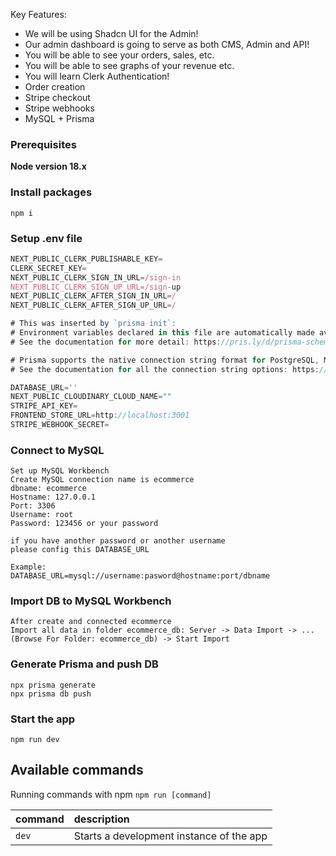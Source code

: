 Key Features:

- We will be using Shadcn UI for the Admin!
- Our admin dashboard is going to serve as both CMS, Admin and API!
- You will be able to see your orders, sales, etc.
- You will be able to see graphs of your revenue etc.
- You will learn Clerk Authentication!
- Order creation
- Stripe checkout
- Stripe webhooks
- MySQL + Prisma

### Prerequisites

**Node version 18.x**

### Install packages

```shell
npm i
```

### Setup .env file


```js
NEXT_PUBLIC_CLERK_PUBLISHABLE_KEY=
CLERK_SECRET_KEY=
NEXT_PUBLIC_CLERK_SIGN_IN_URL=/sign-in
NEXT_PUBLIC_CLERK_SIGN_UP_URL=/sign-up
NEXT_PUBLIC_CLERK_AFTER_SIGN_IN_URL=/
NEXT_PUBLIC_CLERK_AFTER_SIGN_UP_URL=/

# This was inserted by `prisma init`:
# Environment variables declared in this file are automatically made available to Prisma.
# See the documentation for more detail: https://pris.ly/d/prisma-schema#accessing-environment-variables-from-the-schema

# Prisma supports the native connection string format for PostgreSQL, MySQL, SQLite, SQL Server, MongoDB and CockroachDB.
# See the documentation for all the connection string options: https://pris.ly/d/connection-strings

DATABASE_URL=''
NEXT_PUBLIC_CLOUDINARY_CLOUD_NAME=""
STRIPE_API_KEY=
FRONTEND_STORE_URL=http://localhost:3001
STRIPE_WEBHOOK_SECRET=
```

### Connect to MySQL
```shell
Set up MySQL Workbench
Create MySQL connection name is ecommerce
dbname: ecommerce 
Hostname: 127.0.0.1
Port: 3306
Username: root
Password: 123456 or your password

if you have another password or another username
please config this DATABASE_URL

Example:
DATABASE_URL=mysql://username:pasword@hostname:port/dbname
```

### Import DB to MySQL Workbench
```shell
After create and connected ecommerce
Import all data in folder ecommerce_db: Server -> Data Import -> ... (Browse For Folder: ecommerce_db) -> Start Import
```

### Generate Prisma and push DB
```shell
npx prisma generate
npx prisma db push
```

### Start the app

```shell
npm run dev
```

## Available commands

Running commands with npm `npm run [command]`

| command         | description                              |
| :-------------- | :--------------------------------------- |
| `dev`           | Starts a development instance of the app |
